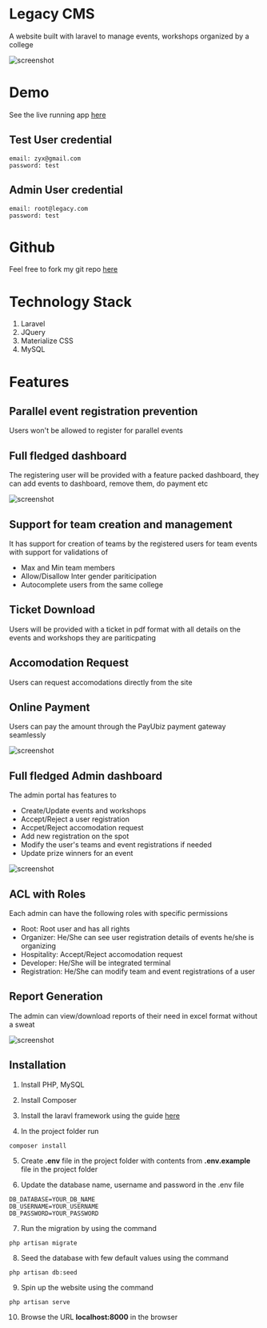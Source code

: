 # Legacy CMS #

A website built with laravel to manage events, workshops organized by a college

![screenshot](https://firebasestorage.googleapis.com/v0/b/portfolio-os-187bc.appspot.com/o/projects%2Flegacy%2Fevents.png?alt=media&token=e17525d0-417b-4954-8daa-52477f0205b2)

# Demo #

See the live running app [here](http://www.mepcoeng.ac.in/legacy17/public/)

## Test User credential ##

```
email: zyx@gmail.com
password: test
```

## Admin User credential ##

```
email: root@legacy.com
password: test
```


# Github  #

Feel free to fork my git repo [here](https://github.com/ameerthehacker/legacy17)

# Technology Stack

1. Laravel
2. JQuery
3. Materialize CSS
4. MySQL

# Features #

## Parallel event registration prevention ##

Users won't be allowed to register for parallel events

## Full fledged dashboard ##

The registering user will be provided with a feature packed dashboard, they can add events to dashboard, remove them, do payment etc

![screenshot](https://firebasestorage.googleapis.com/v0/b/portfolio-os-187bc.appspot.com/o/projects%2Flegacy%2Fdashboard.png?alt=media&token=49461b2a-5a26-48ed-8040-40067b00edbc)

## Support for team creation and management ##

It has support for creation of teams by the registered users for team events with support for validations of

* Max and Min team members
* Allow/Disallow Inter gender pariticipation
* Autocomplete users from the same college

## Ticket Download ##

Users will be provided with a ticket in pdf format with all details on the events and workshops they are pariticpating

## Accomodation Request ##

Users can request accomodations directly from the site

## Online Payment ##

Users can pay the amount through the PayUbiz payment gateway seamlessly

![screenshot](https://firebasestorage.googleapis.com/v0/b/portfolio-os-187bc.appspot.com/o/projects%2Flegacy%2Fpayment.png?alt=media&token=ae85ef05-0696-4324-b9dd-8f939075befe)

## Full fledged Admin dashboard ##

The admin portal has features to

* Create/Update events and workshops
* Accept/Reject a user registration
* Accpet/Reject accomodation request
* Add new registration on the spot
* Modify the user's teams and event registrations if needed
* Update prize winners for an event

![screenshot](https://firebasestorage.googleapis.com/v0/b/portfolio-os-187bc.appspot.com/o/projects%2Flegacy%2Fadmin_portal.png?alt=media&token=8175b177-0f32-43a4-943c-c1698d42b8a7)

## ACL with Roles ##

Each admin can have the following roles with specific permissions

* Root: Root user and has all rights
* Organizer: He/She can see user registration details of events he/she is organizing
* Hospitality: Accept/Reject accomodation request
* Developer: He/She will be integrated terminal
* Registration: He/She can modify team and event registrations of a user

## Report Generation ##

The admin can view/download reports of their need in excel format without a sweat

![screenshot](https://firebasestorage.googleapis.com/v0/b/portfolio-os-187bc.appspot.com/o/projects%2Flegacy%2Freport.png?alt=media&token=0d8e7d05-3cba-45e1-90b0-86a41e38ce65)

## Installation ##

1. Install PHP, MySQL

2. Install Composer

3. Install the laravl framework using the guide [here](https://laravel.com/docs/5.5#installation)

4. In the project folder run

```
composer install
```

5. Create __.env__ file in the project folder with contents from __.env.example__ file in the project folder

6. Update the database name, username and password in the .env file

```
DB_DATABASE=YOUR_DB_NAME
DB_USERNAME=YOUR_USERNAME
DB_PASSWORD=YOUR_PASSWORD
```

7. Run the migration by using the command

```
php artisan migrate
```

8. Seed the database with few default values using the command

```
php artisan db:seed
```

9. Spin up the website using the command

```
php artisan serve
```

10. Browse the URL __localhost:8000__ in the browser


